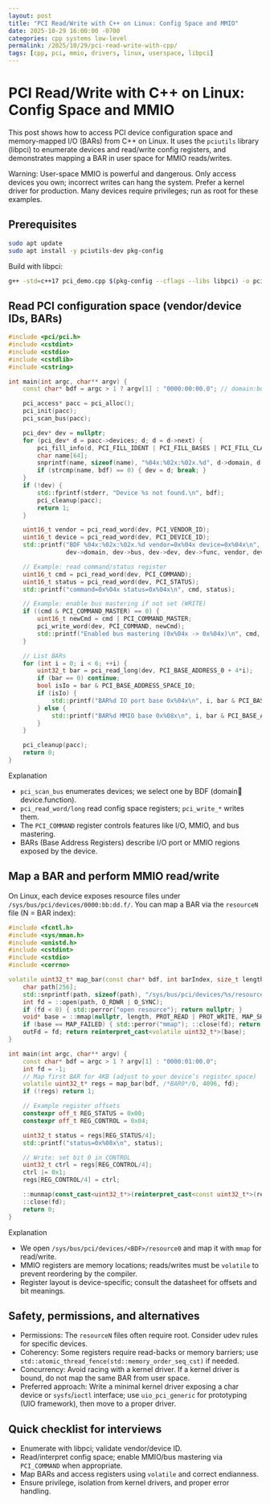 ```yaml
---
layout: post
title: "PCI Read/Write with C++ on Linux: Config Space and MMIO"
date: 2025-10-29 16:00:00 -0700
categories: cpp systems low-level
permalink: /2025/10/29/pci-read-write-with-cpp/
tags: [cpp, pci, mmio, drivers, linux, userspace, libpci]
---
```


# PCI Read/Write with C++ on Linux: Config Space and MMIO

This post shows how to access PCI device configuration space and memory-mapped I/O (BARs) from C++ on Linux. It uses the `pciutils` library (libpci) to enumerate devices and read/write config registers, and demonstrates mapping a BAR in user space for MMIO reads/writes.

Warning: User-space MMIO is powerful and dangerous. Only access devices you own; incorrect writes can hang the system. Prefer a kernel driver for production. Many devices require privileges; run as root for these examples.

## Prerequisites

```bash
sudo apt update
sudo apt install -y pciutils-dev pkg-config
```

Build with libpci:

```bash
g++ -std=c++17 pci_demo.cpp $(pkg-config --cflags --libs libpci) -o pci_demo
```

## Read PCI configuration space (vendor/device IDs, BARs)

```cpp
#include <pci/pci.h>
#include <cstdint>
#include <cstdio>
#include <cstdlib>
#include <cstring>

int main(int argc, char** argv) {
    const char* bdf = argc > 1 ? argv[1] : "0000:00:00.0"; // domain:bus:dev.func

    pci_access* pacc = pci_alloc();
    pci_init(pacc);
    pci_scan_bus(pacc);

    pci_dev* dev = nullptr;
    for (pci_dev* d = pacc->devices; d; d = d->next) {
        pci_fill_info(d, PCI_FILL_IDENT | PCI_FILL_BASES | PCI_FILL_CLASS);
        char name[64];
        snprintf(name, sizeof(name), "%04x:%02x:%02x.%d", d->domain, d->bus, d->dev, d->func);
        if (strcmp(name, bdf) == 0) { dev = d; break; }
    }
    if (!dev) {
        std::fprintf(stderr, "Device %s not found.\n", bdf);
        pci_cleanup(pacc);
        return 1;
    }

    uint16_t vendor = pci_read_word(dev, PCI_VENDOR_ID);
    uint16_t device = pci_read_word(dev, PCI_DEVICE_ID);
    std::printf("BDF %04x:%02x:%02x.%d vendor=0x%04x device=0x%04x\n",
                dev->domain, dev->bus, dev->dev, dev->func, vendor, device);

    // Example: read command/status register
    uint16_t cmd = pci_read_word(dev, PCI_COMMAND);
    uint16_t status = pci_read_word(dev, PCI_STATUS);
    std::printf("command=0x%04x status=0x%04x\n", cmd, status);

    // Example: enable bus mastering if not set (WRITE)
    if ((cmd & PCI_COMMAND_MASTER) == 0) {
        uint16_t newCmd = cmd | PCI_COMMAND_MASTER;
        pci_write_word(dev, PCI_COMMAND, newCmd);
        std::printf("Enabled bus mastering (0x%04x -> 0x%04x)\n", cmd, newCmd);
    }

    // List BARs
    for (int i = 0; i < 6; ++i) {
        uint32_t bar = pci_read_long(dev, PCI_BASE_ADDRESS_0 + 4*i);
        if (bar == 0) continue;
        bool isIo = bar & PCI_BASE_ADDRESS_SPACE_IO;
        if (isIo) {
            std::printf("BAR%d IO port base 0x%04x\n", i, bar & PCI_BASE_ADDRESS_IO_MASK);
        } else {
            std::printf("BAR%d MMIO base 0x%08x\n", i, bar & PCI_BASE_ADDRESS_MEM_MASK);
        }
    }

    pci_cleanup(pacc);
    return 0;
}
```

Explanation
- `pci_scan_bus` enumerates devices; we select one by BDF (domain:bus:device.function).
- `pci_read_word/long` read config space registers; `pci_write_*` writes them.
- The `PCI_COMMAND` register controls features like I/O, MMIO, and bus mastering.
- BARs (Base Address Registers) describe I/O port or MMIO regions exposed by the device.

## Map a BAR and perform MMIO read/write

On Linux, each device exposes resource files under `/sys/bus/pci/devices/0000:bb:dd.f/`. You can map a BAR via the `resourceN` file (N = BAR index):

```cpp
#include <fcntl.h>
#include <sys/mman.h>
#include <unistd.h>
#include <cstdint>
#include <cstdio>
#include <cerrno>

volatile uint32_t* map_bar(const char* bdf, int barIndex, size_t length, int& outFd) {
    char path[256];
    std::snprintf(path, sizeof(path), "/sys/bus/pci/devices/%s/resource%d", bdf, barIndex);
    int fd = ::open(path, O_RDWR | O_SYNC);
    if (fd < 0) { std::perror("open resource"); return nullptr; }
    void* base = ::mmap(nullptr, length, PROT_READ | PROT_WRITE, MAP_SHARED, fd, 0);
    if (base == MAP_FAILED) { std::perror("mmap"); ::close(fd); return nullptr; }
    outFd = fd; return reinterpret_cast<volatile uint32_t*>(base);
}

int main(int argc, char** argv) {
    const char* bdf = argc > 1 ? argv[1] : "0000:01:00.0";
    int fd = -1;
    // Map first BAR for 4KB (adjust to your device’s register space)
    volatile uint32_t* regs = map_bar(bdf, /*BAR0*/0, 4096, fd);
    if (!regs) return 1;

    // Example register offsets
    constexpr off_t REG_STATUS = 0x00;
    constexpr off_t REG_CONTROL = 0x04;

    uint32_t status = regs[REG_STATUS/4];
    std::printf("status=0x%08x\n", status);

    // Write: set bit 0 in CONTROL
    uint32_t ctrl = regs[REG_CONTROL/4];
    ctrl |= 0x1;
    regs[REG_CONTROL/4] = ctrl;

    ::munmap(const_cast<uint32_t*>(reinterpret_cast<const uint32_t*>(regs)), 4096);
    ::close(fd);
    return 0;
}
```

Explanation
- We open `/sys/bus/pci/devices/<BDF>/resource0` and map it with `mmap` for read/write.
- MMIO registers are memory locations; reads/writes must be `volatile` to prevent reordering by the compiler.
- Register layout is device-specific; consult the datasheet for offsets and bit meanings.

## Safety, permissions, and alternatives

- Permissions: The `resourceN` files often require root. Consider udev rules for specific devices.
- Coherency: Some registers require read-backs or memory barriers; use `std::atomic_thread_fence(std::memory_order_seq_cst)` if needed.
- Concurrency: Avoid racing with a kernel driver. If a kernel driver is bound, do not map the same BAR from user space.
- Preferred approach: Write a minimal kernel driver exposing a char device or `sysfs`/`ioctl` interface; use `uio_pci_generic` for prototyping (UIO framework), then move to a proper driver.

## Quick checklist for interviews

- Enumerate with libpci; validate vendor/device ID.
- Read/interpret config space; enable MMIO/bus mastering via `PCI_COMMAND` when appropriate.
- Map BARs and access registers using `volatile` and correct endianness.
- Ensure privilege, isolation from kernel drivers, and proper error handling.
